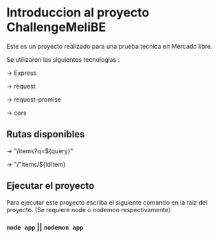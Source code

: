 # Introduccion al proyecto ChallengeMeliBE

Este es un proyecto realizado para una prueba tecnica en Mercado libre.

Se utilizaron las siguientes tecnologias :

-> Express

-> request

-> request-promise

-> cors

## Rutas disponibles

-> "/items?q=${query}"

-> "/"items/${idItem}

## Ejecutar el proyecto

Para ejecutar este proyecto escriba el siguiente comando en la raiz del proyecto. (Se requiere node o nodemon respectivamente)

### `node app` || `nodemon app`
